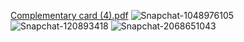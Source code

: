 [Complementary card (4).pdf](https://github.com/Isabella-Patrick/isabellapatrick.github.io/files/10095171/Complementary.card.4.pdf)
![Snapchat-1048976105](https://user-images.githubusercontent.com/87227113/204058370-bdd328ee-93dd-429f-90af-65ce7ff9c0f0.jpg)
![Snapchat-120893418](https://user-images.githubusercontent.com/87227113/204058396-b59390b1-b89c-492e-9782-2482bb1ba2ff.jpg)
![Snapchat-2068651043](https://user-images.githubusercontent.com/87227113/204058406-aaaa74e6-972d-471d-85ce-4a969e3c24c1.jpg)

